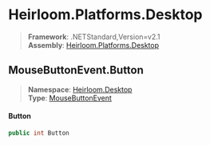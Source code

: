 # Heirloom.Platforms.Desktop

> **Framework**: .NETStandard,Version=v2.1  
> **Assembly**: [Heirloom.Platforms.Desktop][0]  

## MouseButtonEvent.Button

> **Namespace**: [Heirloom.Desktop][0]  
> **Type**: [MouseButtonEvent][1]  

#### Button

```cs
public int Button
```

[0]: ../../../Heirloom.Platforms.Desktop.md
[1]: ../MouseButtonEvent.md
